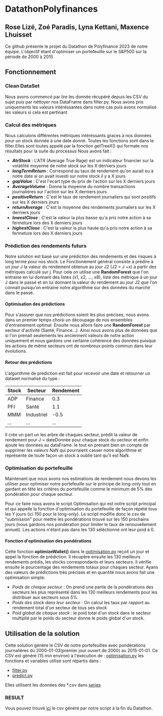 # DatathonPolyfinances
## Rose Lizé, Zoé Paradis, Lyna Kettani, Maxence Lhuisset
Ce github présente le projet du Datathon de Polyfinance 2023 de notre équipe. L'objectif étant d'optimiser un portefeuille sur le S&P500 sur la période de 2000 à 2015
## Fonctionnement
### Clean DataSet
Nous avons commencé par lire les donnée récupéré depuis les CSV du sujet puis par néttoyer nos DataFrame dans filter.py. Nous avons pris uniquements les valeurs intéréssantes dans notre cas puis avons normalisé les valeurs si cela est pertinant
### Calcul des métriques
Nous calculons différentes métriques intéréssants graces à nos données pour un stock donnée à une date donné. Toutes les fonctions sont dans le filter.Elles sont toutes appelé par la fonction getTreeX() qui formate nos résultats pour la suite du processus
Nous avons fait :
- ***AtrStock*** : L'ATR (Average True Rage) est un indicateur financier sur la volatilité moyenne de notre stock sur les X derniers jours
- ***longTermReturn*** : Correspond au taux de rendement qu'on aurait eu à notre date si on avait investi sur notre stock il y a X jours
- ***gapValue*** : C'est l'ecart type du prix de l'action sur les X derniers jours
- ***AverageVolume*** : Donne la moyenne du nombre transactions journalières sur l'action sur les X derniers jours
- ***positiveReturn*** : C'est le taux de rendement journaliers qui sont positifs sur les X derniers jours
- ***returnAverage*** : C'est la moyenne des rendements journaliers sur les X derniers jours
- ***lowestClose*** : C'est la valeur la plus basse qu'a pris notre action à sa fermeture lors des X derniers jours
- ***highestClose*** : C'est la valeur la plus haute qu'a pris notre action à sa fermeture lors des X derniers jours

### Prédiction des rendements futurs

Notre solution est basé sur une prédiction des rendements et des risques à long terme pour nos stock. 
Le Fonctionement général consiste à prédire à un jour J la valeur du rendement obtenue au jour J2 (J2 = J +x) à partir des métriques calculé sur j.
Pour cela on utilise une **RandomForest** que l'on entraine en lui donnant des listes (x1, x2, ..., x8), liste des métrique à un jour J dans le passé et en lui donnant la valeur du rendement au jour J2 que l'on connait puisqu'on entraine notre algorithme sur des données du marché dans le passé.
#### Optimisation des prédictions
Pour s'assurer que nos prédictions soient les plus précises, nous avons dans un premier temps choisi un découpage de nos ensembles d'entrainement optimal. 
Ensuite nous allons faire une **RandomForest** par secteur d'activité (Santé, Finance...). 
Ainsi nous avons plus de données que si l'on prenait seulements les anciennent valeurs de notre action uniquement et nous gardons une certaine cohérence des données puisque les actions de même secteurs ont de nombreux points commun dans leur évolutions.

#### Retour des prédictions

L'algorithme de prédiction est fait pour recevoir une date et retourner un dataset normalisé du type :

| **Stock** | **Secteur** | **Rendement** |
|-----------|-------------|---------------|
|  ADP      | Finance     | 0.3           |
| PFI       | Santé       | 1.1           |
| MMM       | Industriel  | -0.5          |
| ...       | ...         | ...           |

Il crée un part un les arbre de chaques secteur, prédit la valeur de rendement pour J = dateDonnée pour chaque stock du secteur et enfin ajoute les données au dataFrame. le tout en prenant bien en compte de supprimer les valeurs NaN qui pourraient casser notre algorithme et représente de toute façon un stock à oublié tant qu'il est NaN.

### Optimisation du portefeuille

Maintenant que nous avons nos estimations de rendement nous devons les utiliser pour optimiser notre portefeuille sur le principe de long-only tout en gardant en tête les critères du portefeuille comme le minimum de 5% des pondération pour chaque secteur.

Pour ce faire nous avons le script Optimisation qui est notre script principal et qui appelle la fonction d'optimisation du portefeuille de façon répété tous les Y jours (ici 150 pour le long-only).
Le script modifie donc le csv de "submission" pour mettre les pondérations trouvé sur les 150 prochains jours (nous gardons nos pondération pour limiter le taux de renouvellement annuel). Les actions n'étant pas dans les 130 séléctionné ont leur poid à 0.
#### Fonction d'optimisation des pondérations
Cette fonction **optimizeWallet()** dans le [optimisation.py](optimisation.py) reçoit un jour et appel la fonction de prédiction. Il récupère ensuite les 130 meilleurs rendements prédis, les stocks correspondants et leurs secteurs. 
Il vérifie ensuite le pourcentage des rendements totaux pour chaques secteur.
Ayans des valeurs de prédictions très précises et en quantité nous avons fait une optimisation simple:
- *Poids de chaque secteur* : On prend une partie de la pondérations des secteurs les plus représenté dans les 130 meilleurs rendements pour les distribuer aux secteurs sous 5%.
- *Poids des stock dans leur secteur* : On calcul les taux par rapport au rendement total d'un secteur de tous ses stock
- *Poid global de chaque stock* : le poid total d'un stock dans le secteur multiplié par le poids du secteur donne le poids global d'un stock.

## Utilisation de la solution 
Cette solution génère le CSV de notre portefeuilles avec pondérations journalières du 2000-01-03(premier jour ouvert de 2000) au 2015-01-01. Ce CSV est généré (15 min environ) à l'éxécution de :
[optimisation.py](optimisation.py)
les fonctions et variables utilisé sont répartis dans :
- [filter.py](filter.py)
- [predict.py](predict.py)

Elles utilisent les données des *.csv dans [series](series)
### RESULT
Vous pouvez trouvé [ici](submissionResultCopy.csv) le csv généré par notre script à la fin du Datathon.

